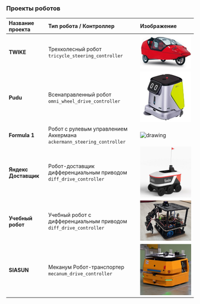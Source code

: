 

### Проекты роботов

| Название проекта | Тип робота / Контроллер | Изображение |
| :--- | :--- | :--- |
| **TWIKE** | Трехколесный робот <br/>`tricycle_steering_controller` | <img src="content/twike12.png.webp" alt="drawing" width="300" attributionsrc="https://www.forbes.ru/stil-zhizni-slideshow/avto/60166-9-trehkolesnyh-avtomobilei-kotorye-mozhno-kupit-uzhe-segodnya"/> |
| **Pudu** | Всенаправленный робот<br/>`omni_wheel_drive_controller` | <img src="content/pudu.jpg" alt="drawing" width="300" attributionsrc="https://www.orbitadigital.com/en/computing/51550-pudu-robotics-pudu-cc1-multifunction-cleaning-robot-sweeping-vacuuming-and.html?srsltid=AfmBOopIjE1Ox2TMfGh-Nrai723qRlIBTV5bCB1KAHWw4Tz_6gFGv67a"/> |
| **Formula 1** | Робот с рулевым управлением Аккермана<br/>`ackermann_steering_controller` | <img src="content/formula1.png" alt="drawing" width="300" attributionsrc="https://www.reddit.com/r/formula1/comments/f3z1xn/alpha_tauri_at01_with_red_honda_logo_on_the_nose/"/> |
| **Яндекс Доставщик** | Робот-доставщик дифференциальным приводом<br/>`diff_drive_controller` | <img src="content/yandex.jpg" alt="drawing" width="300" attributionsrc="https://www.turbosquid.com/ru/3d-models/yandex-delivery-robot-model-1635844"/> |
| **Учебный робот** | Учебный робот с дифференциальным приводом<br/>`diff_drive_controller` | <img src="content/robot_for_teaching.png" alt="drawing" width="300" attributionsrc="https://habr.com/ru/companies/sberbank/articles/894314/"/> |
| **SIASUN** | Меканум Робот-транспортер<br/>`mecanum_drive_controller` | <img src="content/siasun.jpg" alt="drawing" width="300" attributionsrc="https://en.siasun.com/agv-in-new-energy-industry.html"/> |
 



